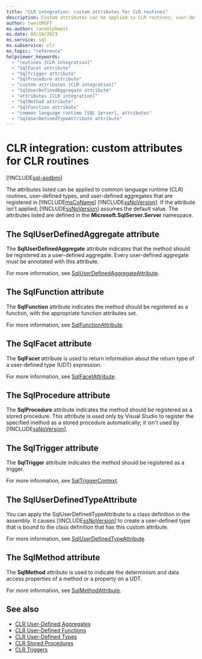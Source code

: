 ```yaml
---
title: "CLR integration: custom attributes for CLR routines"
description: Custom attributes can be applied to CLR routines, user-defined types, and user-defined aggregates that are registered in Microsoft SQL Server.
author: rwestMSFT
ms.author: randolphwest
ms.date: 04/19/2023
ms.service: sql
ms.subservice: clr
ms.topic: "reference"
helpviewer_keywords:
  - "routines [CLR integration]"
  - "SqlFacet attribute"
  - "SqlTrigger attribute"
  - "SqlProcedure attribute"
  - "custom attributes [CLR integration]"
  - "SqlUserDefinedAggregate attribute"
  - "attributes [CLR integration]"
  - "SqlMethod attribute"
  - "SqlFunction attribute"
  - "common language runtime [SQL Server], attributes"
  - "SqlUserDefinedTypeAttribute attribute"
---
```

# CLR integration: custom attributes for CLR routines

[!INCLUDE[sql-asdbmi](../../../includes/applies-to-version/sql-asdbmi.md)]

The attributes listed can be applied to common language runtime (CLR) routines, user-defined types, and user-defined aggregates that are registered in [!INCLUDE[msCoName](../../../includes/msconame-md.md)] [!INCLUDE[ssNoVersion](../../../includes/ssnoversion-md.md)]. If the attribute isn't applied, [!INCLUDE[ssNoVersion](../../../includes/ssnoversion-md.md)] assumes the default value. The attributes listed are defined in the **Microsoft.SqlServer.Server** namespace.

## The SqlUserDefinedAggregate attribute

The **SqlUserDefinedAggregate** attribute indicates that the method should be registered as a user-defined aggregate. Every user-defined aggregate must be annotated with this attribute.

For more information, see [SqlUserDefinedAggregateAttribute](/dotnet/api/microsoft.sqlserver.server.sqluserdefinedaggregateattribute).

## The SqlFunction attribute

The **SqlFunction** attribute indicates the method should be registered as a function, with the appropriate function attributes set.

For more information, see [SqlFunctionAttribute](/dotnet/api/microsoft.sqlserver.server.sqlfunctionattribute).

## The SqlFacet attribute

The **SqlFacet** attribute is used to return information about the return type of a user-defined type (UDT) expression.

For more information, see [SqlFacetAttribute](/dotnet/api/microsoft.sqlserver.server.sqlfacetattribute).

## The SqlProcedure attribute

The **SqlProcedure** attribute indicates the method should be registered as a stored procedure. This attribute is used only by Visual Studio to register the specified method as a stored procedure automatically; it isn't used by [!INCLUDE[ssNoVersion](../../../includes/ssnoversion-md.md)].

<!--For more information, see [SqlProcedureAttribute](/dotnet/api/microsoft.sqlserver.server.sqlprocedureattribute).-->

## The SqlTrigger attribute

The **SqlTrigger** attribute indicates the method should be registered as a trigger.

<!--For more information, see [SqlTriggerContext](/dotnet/api/microsoft.sqlserver.server.sqltriggercontext) and [SqlTriggerAttribute](/dotnet/api/microsoft.sqlserver.server.sqltriggerattribute).-->

For more information, see [SqlTriggerContext](/dotnet/api/microsoft.sqlserver.server.sqltriggercontext).

## The SqlUserDefinedTypeAttribute

You can apply the SqlUserDefinedTypeAttribute to a class definition in the assembly. It causes [!INCLUDE[ssNoVersion](../../../includes/ssnoversion-md.md)] to create a user-defined type that is bound to the class definition that has this custom attribute.

For more information, see [SqlUserDefinedTypeAttribute](/dotnet/api/microsoft.sqlserver.server.sqluserdefinedtypeattribute).

## The SqlMethod attribute

The **SqlMethod** attribute is used to indicate the determinism and data access properties of a method or a property on a UDT.

For more information, see [SqlMethodAttribute](/dotnet/api/microsoft.sqlserver.server.sqlmethodattribute).

## See also

- [CLR User-Defined Aggregates](../../../relational-databases/clr-integration-database-objects-user-defined-functions/clr-user-defined-aggregates.md)
- [CLR User-Defined Functions](../../../relational-databases/clr-integration-database-objects-user-defined-functions/clr-user-defined-functions.md)
- [CLR User-Defined Types](../../../relational-databases/clr-integration-database-objects-user-defined-types/clr-user-defined-types.md)
- [CLR Stored Procedures](/dotnet/framework/data/adonet/sql/clr-stored-procedures)
- [CLR Triggers](/dotnet/framework/data/adonet/sql/clr-triggers)
